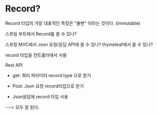 # Record?

Record 타입의 가장 대표적인 특징은 "불변" 이라는 것이다. (immutable)

스프링 부트에서 Record를 쓸 수 있나?

스프링 MVC에서 Json 요청/응답 API에 쓸 수 있나?
thymeleaf에서 쓸 수 있나?

record 타입을 컨트롤러에서 사용

Rest API

 -  get: 쿼리 파라미터 record type 으로 받기

- Post: Json 요청 record타입으로 받기

- Json응답에 record 타입 사용 


---> 모두 잘 된다. 

